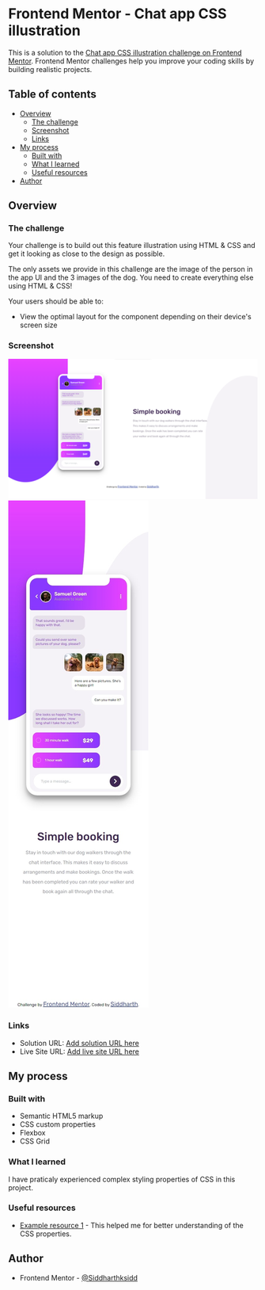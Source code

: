 # Frontend Mentor - Chat app CSS illustration

This is a solution to the [Chat app CSS illustration challenge on Frontend Mentor](https://www.frontendmentor.io/challenges/chat-app-css-illustration-O5auMkFqY). Frontend Mentor challenges help you improve your coding skills by building realistic projects.

## Table of contents

- [Overview](#overview)
  - [The challenge](#the-challenge)
  - [Screenshot](#screenshot)
  - [Links](#links)
- [My process](#my-process)
  - [Built with](#built-with)
  - [What I learned](#what-i-learned)
  - [Useful resources](#useful-resources)
- [Author](#author)

## Overview

### The challenge

Your challenge is to build out this feature illustration using HTML & CSS and get it looking as close to the design as possible.

The only assets we provide in this challenge are the image of the person in the app UI and the 3 images of the dog. You need to create everything else using HTML & CSS!

Your users should be able to:

- View the optimal layout for the component depending on their device's screen size

### Screenshot

![Desktop Screenshot](Screenshots/Desktop.png)
![Mobile Screenshot](<Screenshots/mobile screenshot.jpeg>)

### Links

- Solution URL: [Add solution URL here](https://github.com/Siddharthksidd/chat-app-css-illustration-master)
- Live Site URL: [Add live site URL here](https://siddharthksidd.github.io/chat-app-css-illustration-master/)

## My process

### Built with

- Semantic HTML5 markup
- CSS custom properties
- Flexbox
- CSS Grid

### What I learned

I have praticaly experienced complex styling properties of CSS in this project.

### Useful resources

- [Example resource 1](https://www.w3schools.com/) - This helped me for better understanding of the CSS properties.

## Author

- Frontend Mentor - [@Siddharthksidd](https://www.frontendmentor.io/profile/Siddharthksidd)
